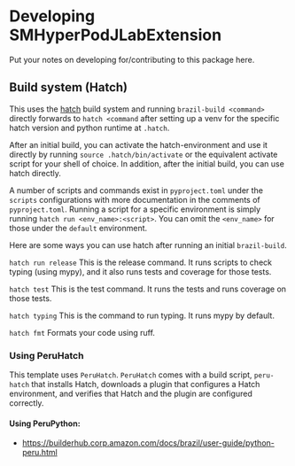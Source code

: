 # Developing SMHyperPodJLabExtension

Put your notes on developing for/contributing to this package here.



## Build system (Hatch)

This uses the [hatch](https://hatch.pypa.io/latest/) build system and running
`brazil-build <command>` directly forwards to `hatch <command` after setting
up a venv for the specific hatch version and python runtime at `.hatch`.

After an initial build, you can activate the hatch-environment and
use it directly by running `source .hatch/bin/activate` or the equivalent
activate script for your shell of choice. In addition, after the initial build, 
you can use hatch directly.

A number of scripts and commands exist in `pyproject.toml` under the `scripts`
configurations with more documentation in the comments of `pyproject.toml`.
Running a script for a specific environment is simply running 
`hatch run <env_name>:<script>`.  You can omit the `<env_name>` for those under
the `default` environment. 


Here are some ways you can use hatch after running an initial `brazil-build`.

`hatch run release`
This is the release command. It runs scripts to check typing (using mypy), and it 
also runs tests and coverage for those tests. 

`hatch test`
This is the test command. It runs the tests and runs coverage on those tests. 

`hatch typing`
This is the command to run typing. It runs mypy by default. 

`hatch fmt`
Formats your code using ruff.

### Using PeruHatch

This template uses `PeruHatch`. `PeruHatch` comes with a build script, `peru-hatch` that installs Hatch, downloads a plugin that configures a Hatch environment, and verifies that Hatch and the plugin are configured correctly. 

#### Using PeruPython:

* https://builderhub.corp.amazon.com/docs/brazil/user-guide/python-peru.html

